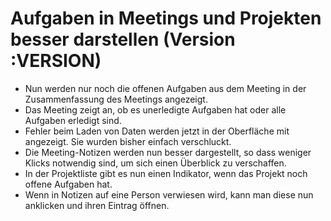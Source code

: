 # Aufgaben in Meetings und Projekten besser darstellen (Version :VERSION)

- Nun werden nur noch die offenen Aufgaben aus dem Meeting in der Zusammenfassung des Meetings angezeigt.
- Das Meeting zeigt an, ob es unerledigte Aufgaben hat oder alle Aufgaben erledigt sind.
- Fehler beim Laden von Daten werden jetzt in der Oberfläche mit angezeigt. Sie wurden bisher einfach verschluckt.
- Die Meeting-Notizen werden nun besser dargestellt, so dass weniger Klicks notwendig sind, um sich einen Überblick zu verschaffen.
- In der Projektliste gibt es nun einen Indikator, wenn das Projekt noch offene Aufgaben hat.
- Wenn in Notizen auf eine Person verwiesen wird, kann man diese nun anklicken und ihren Eintrag öffnen.
